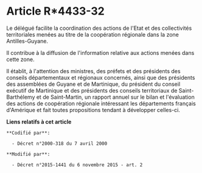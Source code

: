 # Article R*4433-32

Le délégué facilite la coordination des actions de l'Etat et des collectivités territoriales menées au titre de la
coopération régionale dans la zone Antilles-Guyane. 

Il contribue à la diffusion de l'information relative aux actions menées dans cette zone. 

Il établit, à l'attention des ministres, des préfets et des présidents des conseils départementaux et régionaux concernés,
ainsi que des présidents des assemblées de Guyane et de Martinique, du président du conseil exécutif de Martinique et des
présidents des conseils territoriaux de Saint-Barthélemy et de Saint-Martin, un rapport annuel sur le bilan et l'évaluation
des actions de coopération régionale intéressant les départements français d'Amérique et fait toutes propositions tendant à
développer celles-ci.

**Liens relatifs à cet article**

	**Codifié par**:

	  - Décret n°2000-318 du 7 avril 2000

	**Modifié par**:

	  - Décret n°2015-1441 du 6 novembre 2015 - art. 2
